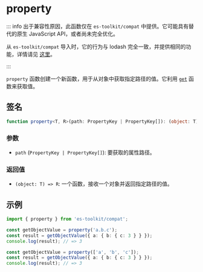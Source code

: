 # property

::: info
出于兼容性原因，此函数仅在 `es-toolkit/compat` 中提供。它可能具有替代的原生 JavaScript API，或者尚未完全优化。

从 `es-toolkit/compat` 导入时，它的行为与 lodash 完全一致，并提供相同的功能，详情请见 [这里](../../../compatibility.md)。

:::

`property` 函数创建一个新函数，用于从对象中获取指定路径的值。它利用 [`get`](./get.md) 函数来获取值。

## 签名

```typescript
function property<T, R>(path: PropertyKey | PropertyKey[]): (object: T) => R;
```

### 参数

- `path` (`PropertyKey | PropertyKey[]`): 要获取的属性路径。

### 返回值

- `(object: T) => R`: 一个函数，接收一个对象并返回指定路径的值。

## 示例

```typescript
import { property } from 'es-toolkit/compat';

const getObjectValue = property('a.b.c');
const result = getObjectValue({ a: { b: { c: 3 } } });
console.log(result); // => 3

const getObjectValue = property(['a', 'b', 'c']);
const result = getObjectValue({ a: { b: { c: 3 } } });
console.log(result); // => 3
```
